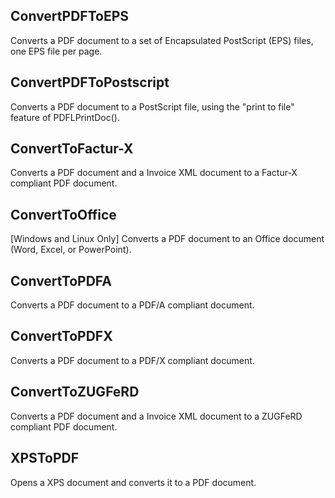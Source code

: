## ConvertPDFToEPS
Converts a PDF document to a set of Encapsulated PostScript (EPS) files, one EPS file per page.

## ConvertPDFToPostscript
Converts a PDF document to a PostScript file, using the "print to file" feature of PDFLPrintDoc().

## ConvertToFactur-X
Converts a PDF document and a Invoice XML document to a Factur-X compliant PDF document.

## ConvertToOffice
[Windows and Linux Only] Converts a PDF document to an Office document (Word, Excel, or PowerPoint).

## ConvertToPDFA
Converts a PDF document to a PDF/A compliant document.

## ConvertToPDFX
Converts a PDF document to a PDF/X compliant document.

## ConvertToZUGFeRD
Converts a PDF document and a Invoice XML document to a ZUGFeRD compliant PDF document.

## XPSToPDF
Opens a XPS document and converts it to a PDF document.
